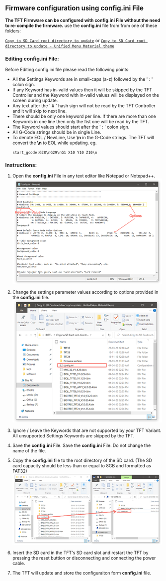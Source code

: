 ## Firmware configuration using **config.ini** File

**The TFT Firmware can be configured with **config.ini** File without the need to re-compile the firmware.**
use the **config.ini** file from from one of these folders:

[`Copy to SD Card root directory to update`](https://github.com/bigtreetech/BIGTREETECH-TouchScreenFirmware/tree/master/Copy%20to%20SD%20Card%20root%20directory%20to%20update)
or
[`Copy to SD Card root directory to update - Unified Menu Material theme`](https://github.com/bigtreetech/BIGTREETECH-TouchScreenFirmware/tree/master/Copy%20to%20SD%20Card%20root%20directory%20to%20update%20-%20Unified%20Menu%20Material%20theme)

### Editing **config.ini** File:

Before Editing config.ini file please read the following points:
   - All the Settings Keywords are in small-caps (a-z) followed by the ' : ' colon sign.
   - If any Keyword has in-valid values then it will be skipped by the TFT Controller and the Keyword with in-valid values will be displayed on the screen during update.
   - Any text after the ' # ' hash sign will not be read by the TFT Controller and it will skip to next line.
   - There should be only one keyword per line. If there are more than one Keywords in one line then only the fist one will be read by the TFT.
   - The Keyword values should start after the ' : ' colon sign.
   - All G-Code strings should be in single Line.
   - To denote EOL / NewLine, Use **\n** in the G-Code strings. The TFT will convert the **\n** to EOL while updating. eg.
     ```
     start_gcode:G28\nG29\nG1 X10 Y10 Z10\n
     ```

### Instructions:
1. Open the **config.ini** File in any text editor like Notepad or Notepad++.
    ![image1](images/config1.png)


2. Change the settings parameter values according to options provided in the **config.ini** file.
    ![image2](images/config2.png)


3. Ignore / Leave the Keywords that are not supported by your TFT Variant. All unsupported Settings Keywords are skipped by the TFT.


4. Save the **config.ini** File.
   Save the **config.ini** File. Do not change the name of the file.


5.  Copy the **config.ini** file to the root directory of the SD card. (The SD card capacity should be less than or equal to 8GB and formatted as FAT32)
   ![image3](images/config3.png)


6. Insert the SD card in the TFT's SD card slot and restart the TFT by pressing the reset buttion or disconnecting and connecting the power cable.


7. The TFT will update and store the configuraiton form **config.ini** file.
